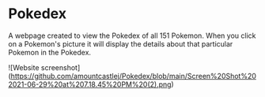 # Pokedex

A webpage created to view the Pokedex of all 151 Pokemon. When you click on a Pokemon's picture it will display the details about that particular Pokemon in the Pokedex.

![Website screenshot] (https://github.com/amountcastlej/Pokedex/blob/main/Screen%20Shot%202021-06-29%20at%207.18.45%20PM%20(2).png)
